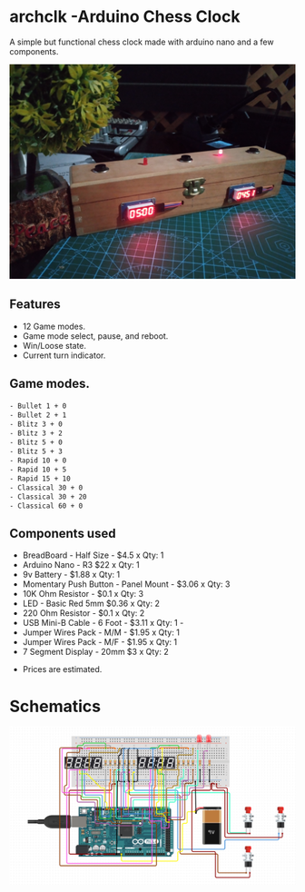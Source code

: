 # archclk -Arduino Chess Clock

A simple but functional chess clock made with arduino nano and a few components.

![archclck](img/1.jpg)

## Features

- 12 Game modes.
- Game mode select, pause, and reboot.
- Win/Loose state.
- Current turn indicator.

## Game modes.

	- Bullet 1 + 0
	- Bullet 2 + 1
	- Blitz 3 + 0
	- Blitz 3 + 2
	- Blitz 5 + 0
	- Blitz 5 + 3
	- Rapid 10 + 0
	- Rapid 10 + 5
	- Rapid 15 + 10
    - Classical 30 + 0
    - Classical 30 + 20
    - Classical 60 + 0	

## Components used

- BreadBoard - Half Size - $4.5 x Qty: 1
- Arduino Nano - R3 $22 x Qty: 1
- 9v Battery - $1.88 x Qty: 1
- Momentary Push Button - Panel Mount - $3.06 x Qty: 3
- 10K Ohm Resistor - $0.1 x Qty: 3 
- LED - Basic Red 5mm $0.36 x Qty: 2
- 220 Ohm Resistor - $0.1 x Qty: 2
- USB Mini-B Cable - 6 Foot - $3.11 x Qty: 1 - 
- Jumper Wires Pack - M/M - $1.95 x Qty: 1
- Jumper Wires Pack - M/F - $1.95 x Qty: 1
- 7 Segment Display - 20mm $3 x Qty: 2

* Prices are estimated.

# Schematics

![schematics](img/schematic.png)
